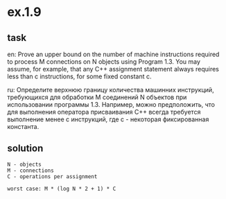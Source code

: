 # ex.1.9

## task

en: Prove an upper bound on the number of machine instructions
required to process M connections on N objects using Program 1.3. You
may assume, for example, that any C++ assignment statement always
requires less than c instructions, for some fixed constant c.

ru: Определите верхнюю границу количества машинних инструкций,
требующихся для обработки M соединений N объектов при использовании
программы 1.3. Например, можно предположить, что для выполнения
оператора присваивания C++ всегда требуется выполнение менее c
инструкций, где c - некоторая фиксированная константа.

## solution
```
N - objects
M - connections
C - operations per assignment

worst case: M * (log N * 2 + 1) * C
```
